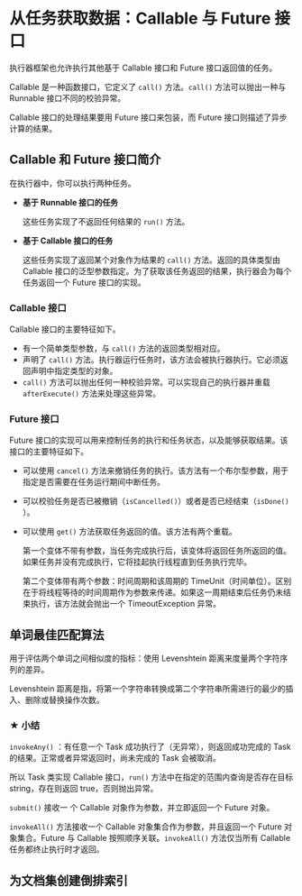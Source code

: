 # 从任务获取数据：Callable 与 Future 接口

执行器框架也允许执行其他基于 Callable 接口和 Future 接口返回值的任务。

Callable 是一种函数接口，它定义了 `call()` 方法。`call()` 方法可以抛出一种与 Runnable 接口不同的校验异常。

Callable 接口的处理结果要用 Future 接口来包装，而 Future 接口则描述了异步计算的结果。



## Callable 和 Future 接口简介

在执行器中，你可以执行两种任务。

- **基于 Runnable 接口的任务**

  这些任务实现了不返回任何结果的 `run()` 方法。

- **基于 Callable 接口的任务**

  这些任务实现了返回某个对象作为结果的 `call()` 方法。返回的具体类型由 Callable 接口的泛型参数指定。为了获取该任务返回的结果，执行器会为每个任务返回一个 Future 接口的实现。

  

### Callable 接口

Callable 接口的主要特征如下。

- 有一个简单类型参数，与 `call()` 方法的返回类型相对应。
- 声明了 `call()` 方法。执行器运行任务时，该方法会被执行器执行。它必须返回声明中指定类型的对象。
- `call()` 方法可以抛出任何一种校验异常。可以实现自己的执行器并重载 `afterExecute()` 方法来处理这些异常。



### Future 接口

Future 接口的实现可以用来控制任务的执行和任务状态，以及能够获取结果。该接口的主要特征如下。

- 可以使用 `cancel()` 方法来撤销任务的执行。该方法有一个布尔型参数，用于指定是否需要在任务运行期间中断任务。

- 可以校验任务是否已被撤销（`isCancelled()`）或者是否已经结束（`isDone() `）。

- 可以使用 `get()` 方法获取任务返回的值。该方法有两个重载。

  第一个变体不带有参数，当任务完成执行后，该变体将返回任务所返回的值。如果任务并没有完成执行，它将挂起执行线程直到任务执行完毕。

  第二个变体带有两个参数：时间周期和该周期的 TimeUnit（时间单位）。区别在于将线程等待的时间周期作为参数来传递。如果这一周期结束后任务仍未结束执行，该方法就会抛出一个 TimeoutException 异常。



## 单词最佳匹配算法

用于评估两个单词之间相似度的指标：使用 Levenshtein 距离来度量两个字符序列的差异。

Levenshtein 距离是指，将第一个字符串转换成第二个字符串所需进行的最少的插入、删除或替换操作次数。

### ★ 小结

`invokeAny()` ：有任意一个 Task 成功执行了（无异常），则返回成功完成的 Task 的结果。正常或者异常返回时，尚未完成的 Task 会被取消。

所以 Task 类实现 Callable 接口，`run()` 方法中在指定的范围内查询是否存在目标 string，存在则返回 true，否则抛出异常。

`submit()` 接收一 个 Callable 对象作为参数，并立即返回一个 Future 对象。

`invokeAll()` 方法接收一个 Callable 对象集合作为参数，并且返回一个 Future 对象集合。Future 与 Callable  按照顺序关联。`invokeAll()` 方法仅当所有 Callable 任务都终止执行时才返回。



## 为文档集创建倒排索引









